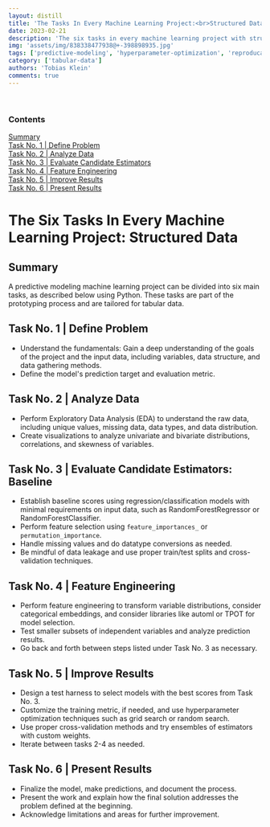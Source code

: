 ```yaml
---
layout: distill
title: 'The Tasks In Every Machine Learning Project:<br>Structured Data'
date: 2023-02-21
description: 'The six tasks in every machine learning project with structured data.'
img: 'assets/img/838338477938@+-398898935.jpg'
tags: ['predictive-modeling', 'hyperparameter-optimization', 'reproducable-code', 'tabular-data', 'feature-engineering']
category: ['tabular-data']
authors: 'Tobias Klein'
comments: true
---
```

<br>
<d-contents>
  <nav class="l-text figcaption">
  <h3>Contents</h3>
    <div class="no-math"><a href="#summary">Summary</a></div>
    <div class="no-math"><a href="#task-no-1--define-problem">Task No. 1 | Define Problem</a></div>
    <div class="no-math"><a href="#task-no-2--analyze-data">Task No. 2 | Analyze Data</a></div>
    <div class="no-math"><a href="#task-no-3--evaluate-candidate-estimators">Task No. 3 | Evaluate Candidate Estimators</a></div>
    <div class="no-math"><a href="#task-no-4--feature-engineering">Task No. 4 | Feature Engineering</a></div>
    <div class="no-math"><a href="#task-no-5--improve-results">Task No. 5 | Improve Results</a></div>
    <div class="no-math"><a href="#task-no-6--present-results">Task No. 6 | Present Results</a></div>
  </nav>
</d-contents>

# The Six Tasks In Every Machine Learning Project: Structured Data

## Summary
A predictive modeling machine learning project can be divided into six main
tasks, as described below using Python. These tasks are part of the prototyping
process and are tailored for tabular data.

<!-- You can find the tasks for image and more generally unstructured data in the -->
<!-- article **The Six Tasks In Every ML Project: Unstructured Data** -->
<!-- _projects/steps-unstructured.md. There is no difference between structured -->
<!-- and unstructured data in the tasks described here, only the subtasks within each -->
<!-- task vary. -->

## Task No. 1 | Define Problem

- Understand the fundamentals: Gain a deep understanding of the goals of the
project and the input data, including variables, data structure, and data
gathering methods.
- Define the model's prediction target and evaluation metric.

## Task No. 2 | Analyze Data

- Perform Exploratory Data Analysis (EDA) to understand the raw data, including
unique values, missing data, data types, and data distribution.
- Create visualizations to analyze univariate and bivariate distributions,
correlations, and skewness of variables.

## Task No. 3 | Evaluate Candidate Estimators: Baseline

- Establish baseline scores using regression/classification models with
minimal requirements on input data, such as RandomForestRegressor or
RandomForestClassifier.
- Perform feature selection using `feature_importances_` or `permutation_importance`.
- Handle missing values and do datatype conversions as needed.
- Be mindful of data leakage and use proper train/test splits and cross-validation techniques.

## Task No. 4 | Feature Engineering

- Perform feature engineering to transform variable distributions, consider
categorical embeddings, and consider libraries like automl or TPOT for model
selection.
- Test smaller subsets of independent variables and analyze prediction results.
- Go back and forth between steps listed under Task No. 3 as necessary.

## Task No. 5 | Improve Results

- Design a test harness to select models with the best scores from Task No. 3.
- Customize the training metric, if needed, and use hyperparameter optimization
techniques such as grid search or random search.
- Use proper cross-validation methods and try ensembles of estimators with custom
weights.
- Iterate between tasks 2-4 as needed.

## Task No. 6 | Present Results

- Finalize the model, make predictions, and document the process.
- Present the work and explain how the final solution addresses the problem
defined at the beginning.
- Acknowledge limitations and areas for further improvement.
